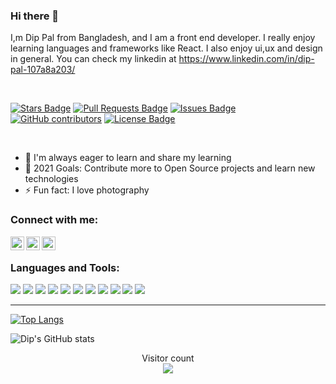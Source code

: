 ### Hi there 🤙

I,m Dip Pal from Bangladesh, and I am a front end developer. I really enjoy learning languages and frameworks like React. I also enjoy ui,ux and design in general. You can check my linkedin at https://www.linkedin.com/in/dip-pal-107a8a203/

<br/>


<a href="https://github.com/DipPal513/awesome-github-profile-readme/stargazers"><img src="https://img.shields.io/github/stars/DipPal513/awesome-github-profile-readme" alt="Stars Badge"/></a>
<a href="https://github.com/DipPal513/awesome-github-profile-readme/pulls"><img src="https://img.shields.io/github/issues-pr/DipPal513/awesome-github-profile-readme" alt="Pull Requests Badge"/></a>
<a href="https://github.com/DipPal513/awesome-github-profile-readme/issues"><img src="https://img.shields.io/github/issues/DipPal513/awesome-github-profile-readme" alt="Issues Badge"/></a>
<a href="https://github.com/DipPal513/awesome-github-profile-readme/graphs/contributors"><img alt="GitHub contributors" src="https://img.shields.io/github/contributors/DipPal513/awesome-github-profile-readme?color=2b9348"></a>
<a href="https://github.com/DipPal513/awesome-github-profile-readme/blob/master/LICENSE"><img src="https://img.shields.io/github/license/DipPal513/awesome-github-profile-readme?color=2b9348" alt="License Badge"/></a>

<br/>

- 👯 I'm always eager to learn and share my learning
- 🥅 2021 Goals: Contribute more to Open Source projects and learn new technologies
- ⚡ Fun fact: I love photography


### Connect with me:

<a href="https://www.linkedin.com/in/dip-pal-107a8a203/"><img align="left" alt="Dip | LinkedIn" width="22px" src="https://cdn.jsdelivr.net/npm/simple-icons@v3/icons/linkedin.svg" /></a>
<a href="https://www.instagram.com/pritom_since_2002/"><img align="left" alt="Dip | Instagram" width="22px" src="https://cdn.jsdelivr.net/npm/simple-icons@v3/icons/instagram.svg" /></a>
<a href="https://stackoverflow.com/users/13574278/pritom-paul-dip"><img align="left" alt="Dip | Stackoverflow" width="22px" src="https://cdn.jsdelivr.net/npm/simple-icons@3.13.0/icons/stackoverflow.svg" /></a>

<br />




### Languages and Tools:
![](https://img.shields.io/badge/Code-Javascript-informational?style=flat&logoColor=white&color=2bbc8a)
![](https://img.shields.io/badge/Code-React-informational?style=flat&logoColor=white&color=2bbc8a)
![](https://img.shields.io/badge/Code-Bash-informational?style=flat&logoColor=white&color=2bbc8a)
![](https://img.shields.io/badge/Editor-Visual_Studio_Code-informational?style=flat&logoColor=white&color=2bbc8a)
![](https://img.shields.io/badge/Platform-Web-informational?style=flat&logoColor=white&color=2bbc8a)
![](https://img.shields.io/badge/OS-Windows-informational?style=flat&logoColor=white&color=2bbc8a)
![](https://img.shields.io/badge/Tools-Git-informational?style=flat&logoColor=white&color=2bbc8a)
![](https://img.shields.io/badge/Tools-Github-informational?style=flat&logoColor=white&color=2bbc8a)
![](https://img.shields.io/badge/Tools-Bitbucket-informational?style=flat&logoColor=white&color=2bbc8a)
![](https://img.shields.io/badge/Tools-Terminal-informational?style=flat&logoColor=white&color=2bbc8a)
![](https://img.shields.io/badge/Cloud-AWS-informational?style=flat&logoColor=white&color=2bbc8a)

---
[![Top Langs](https://github-readme-stats.vercel.app/api/top-langs/?username=DipPal513&hide=html)](https://github.com/DipPal513/github-readme-stats)

![Dip's GitHub stats](https://github-readme-stats.vercel.app/api?username=DipPal513&theme=vue_icons=true)


<p align="center"> 
  Visitor count<br>
  <img src="https://profile-counter.glitch.me/DipPal513/count.svg" />
</p>
